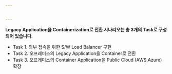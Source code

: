 ```yaml
---


---
```


<p><strong>Legacy Application을 Containerization로 전환 시나리오는 총 3개의 Task로 구성 되어 있습니다.</strong></p>
<ul>
<li>Task 1. 외부 접속을 위한 S/W Load Balancer 구현</li>
<li>Task 2. 오프레미스의 Legacy Application을 Container로 전환</li>
<li>Task 3. 오프레미스의 Container Application을 Public Cloud (AWS,Azure) 확장</li>
</ul>

